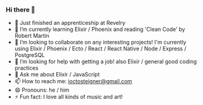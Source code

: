 ### Hi there 👋

<!--
**JSteigner/JSteigner** is a ✨ _special_ ✨ repository because its `README.md` (this file) appears on your GitHub profile.
-->
- 🔭 Just finished an apprenticeship at Revelry 
- 🌱 I’m currently learning Elixir / Phoenix and reading 'Clean Code' by Robert Martin 
- 👯 I’m looking to collaborate on any interesting projects! I'm currently using Elixir / Phoenix / Ecto / React / React Native / Node / Express / PostgreSQL
- 🤔 I’m looking for help with getting a job! also Elixir / general good coding practices
- 💬 Ask me about Elixir / JavaScript
- 📫 How to reach me: ioctosteigner@gmail.com
- 😄 Pronouns: he / him
- ⚡ Fun fact: I love all kinds of music and art!
